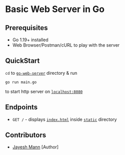 # Basic Web Server in Go

## Prerequisites

- Go 1.19+ installed
- Web Browser/Postman/cURL to play with the server

## QuickStart

`cd` to [`go-web-server`](.) directory & run

```shell
go run main.go
```

to start http server on [`localhost:8080`](http://localhost:8080)

## Endpoints

- `GET /` - displays [`index.html`](static/index.html) inside [`static`](static/) directory

## Contributors

- [Jayesh Mann](https://github.com/jayeshmann) [Author]
